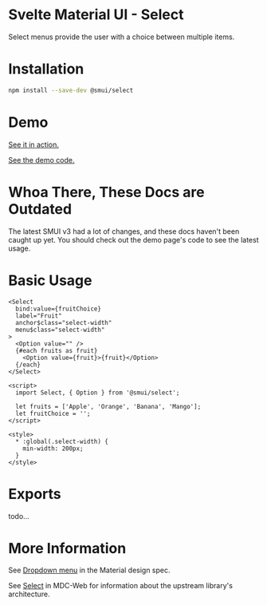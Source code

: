 # Svelte Material UI - Select

Select menus provide the user with a choice between multiple items.

# Installation

```sh
npm install --save-dev @smui/select
```

# Demo

[See it in action.](https://sveltematerialui.com/demo/select)

[See the demo code.](/site/src/routes/demo/select/)

# Whoa There, These Docs are Outdated

The latest SMUI v3 had a lot of changes, and these docs haven't been caught up yet. You should check out the demo page's code to see the latest usage.

# Basic Usage

```svelte
<Select
  bind:value={fruitChoice}
  label="Fruit"
  anchor$class="select-width"
  menu$class="select-width"
>
  <Option value="" />
  {#each fruits as fruit}
    <Option value={fruit}>{fruit}</Option>
  {/each}
</Select>

<script>
  import Select, { Option } from '@smui/select';

  let fruits = ['Apple', 'Orange', 'Banana', 'Mango'];
  let fruitChoice = '';
</script>

<style>
  * :global(.select-width) {
    min-width: 200px;
  }
</style>
```

# Exports

todo...

# More Information

See [Dropdown menu](https://material.io/components/menus#dropdown-menu) in the Material design spec.

See [Select](https://github.com/material-components/material-components-web/tree/v10.0.0/packages/mdc-select) in MDC-Web for information about the upstream library's architecture.
